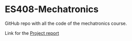 # ES408-Mechatronics
 GitHub repo with all the code of the mechatronics course.
 
 Link for the [Project report](https://github.com/harsh-mandalia/Mechatronics/blob/main/Team%20Beta%20-%20Mechatronics%20Report.pdf)
